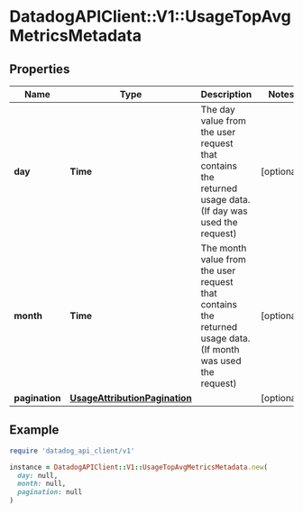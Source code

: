 # DatadogAPIClient::V1::UsageTopAvgMetricsMetadata

## Properties

| Name | Type | Description | Notes |
| ---- | ---- | ----------- | ----- |
| **day** | **Time** | The day value from the user request that contains the returned usage data. (If day was used the request) | [optional] |
| **month** | **Time** | The month value from the user request that contains the returned usage data. (If month was used the request) | [optional] |
| **pagination** | [**UsageAttributionPagination**](UsageAttributionPagination.md) |  | [optional] |

## Example

```ruby
require 'datadog_api_client/v1'

instance = DatadogAPIClient::V1::UsageTopAvgMetricsMetadata.new(
  day: null,
  month: null,
  pagination: null
)
```

